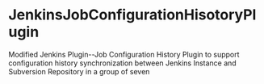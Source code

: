 # JenkinsJobConfigurationHisotoryPlugin
Modified Jenkins Plugin--Job Configuration History Plugin to support configuration history synchronization between Jenkins Instance and Subversion Repository in a group of seven 
